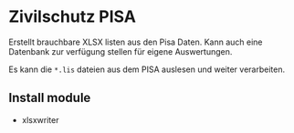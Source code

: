
# Zivilschutz PISA

Erstellt brauchbare XLSX listen aus den Pisa Daten. Kann auch eine Datenbank zur verfügung stellen für eigene Auswertungen.

Es kann die `*.lis` dateien aus dem PISA auslesen und weiter verarbeiten.

## Install module

- xlsxwriter
